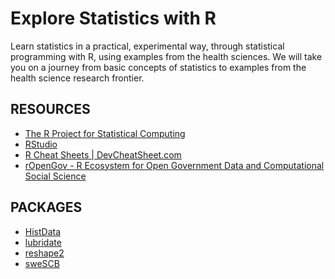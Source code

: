 Explore Statistics with R
=========================
Learn statistics in a practical, experimental way, through statistical programming with R, using examples from the health sciences. We will take you on a journey from basic concepts of statistics to examples from the health science research frontier.

RESOURCES
---------
- [The R Project for Statistical Computing](http://www.r-project.org/)
- [RStudio](http://www.rstudio.com/)
- [R Cheat Sheets | DevCheatSheet.com](http://devcheatsheet.com/tag/r/)
- [rOpenGov - R Ecosystem for Open Government Data and Computational Social Science](https://ropengov.github.io/)

PACKAGES
--------
- [HistData](http://cran.r-project.org/web/packages/HistData/)
- [lubridate](http://cran.r-project.org/web/packages/lubridate/)
- [reshape2](http://cran.r-project.org/web/packages/reshape2/)
- [sweSCB](http://cran.r-project.org/web/packages/sweSCB/)

